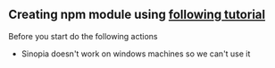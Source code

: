 ## Creating npm module using [following tutorial](https://medium.com/@cyrilletuzi/how-to-build-and-publish-an-angular-module-7ad19c0b4464)
Before you start do the following actions
- Sinopia doesn't work on windows machines so we can't use it